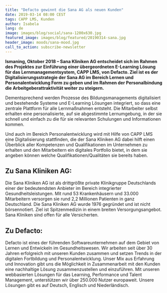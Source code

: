 ```yaml
---
title: "Defacto gewinnt die Sana AG als neuen Kunden"
date: 2019-03-14 08:00 CEST
tags: CAPP LMS, Kunden
author: Isabela
lang: de
image: images/blog/social/sana-1200x630.jpg
featured_image: images/blog/featured/20190314-sana.jpg
header_image: moods/sana-mood.jpg
call_to_action: subscribe-newsletter
---
```


__Ismaning, Oktober 2018 – Sana Kliniken AG entscheidet sich im Rahmen des Projektes zur Einführung einer übergeordneten E-Learning Lösung für das Lernmanagementsystem, CAPP LMS, von Defacto. Ziel ist es der Digitalisierungsstrategie der Sana AG im Bereich Lernen und Personalentwicklung Form zu geben und im Rahmen der Personalbindung die Arbeitgeberattraktivität weiter zu steigern.__

Dementsprechend werden Prozesse des Bildungsmanagements digitalisiert und bestehende Systeme und E-Learning Lösungen integriert, so dass eine zentrale Plattform für alle Lernmaßnahmen entsteht. Die Mitarbeiter selbst erhalten eine personalisierte, auf sie abgestimmte Lernumgebung, in der sie schnell und einfach zu die für sie relevanten Schulungen und Informationen kommen.

Und auch im Bereich Personalentwicklung wird mit Hilfe von CAPP LMS eine Digitalisierung stattfinden, die der Sana Kliniken AG dabei hilft einen Überblick aller Kompetenzen und Qualifikationen im Unternehmen zu erhalten und den Mitarbeitern ein digitales Portfolio bietet, in dem sie angeben können welche Qualifikationen/Qualitäten sie bereits haben.

## Zu Sana Kliniken AG:

Die Sana Kliniken AG ist als drittgrößte private Klinikgruppe Deutschlands einer der bedeutendsten Anbieter im Bereich integrierter Gesundheitsleistungen. Mit rund 53 Krankenhäusern und 33.000 Mitarbeitern versorgen sie rund 2,2 Millionen Patienten in ganz Deutschland. Die Sana Kliniken AG wurde 1976 gegründet und ist nicht börsennotiert. Ziel ist Spitzenmedizin in einem breiten Versorgungsangebot. Sana Kliniken sind offen für alle Versicherten.

## Zu Defacto:

Defacto ist eines der führenden Softwareunternehmen auf dem Gebiet von Lernen und Entwickeln im Gesundheitswesen. Wir arbeiten seit über 30 Jahren erfolgreich mit unseren Kunden zusammen und setzen Trends in der digitalen Fortbildung und Personalentwicklung. Unser Mix aus Erfahrung und Innovation gibt uns die Möglichkeit in Zusammenarbeit mit den Kunden eine nachhaltige Lösung zusammenzustellen und einzuführen. Mit unseren webbasierten Lösungen für das Learning, Performance und Talent Management, unterstützen wir über 250.000 Nutzer europaweit. Unsere Lösungen gibt es auf Deutsch, Englisch und Niederländisch.
